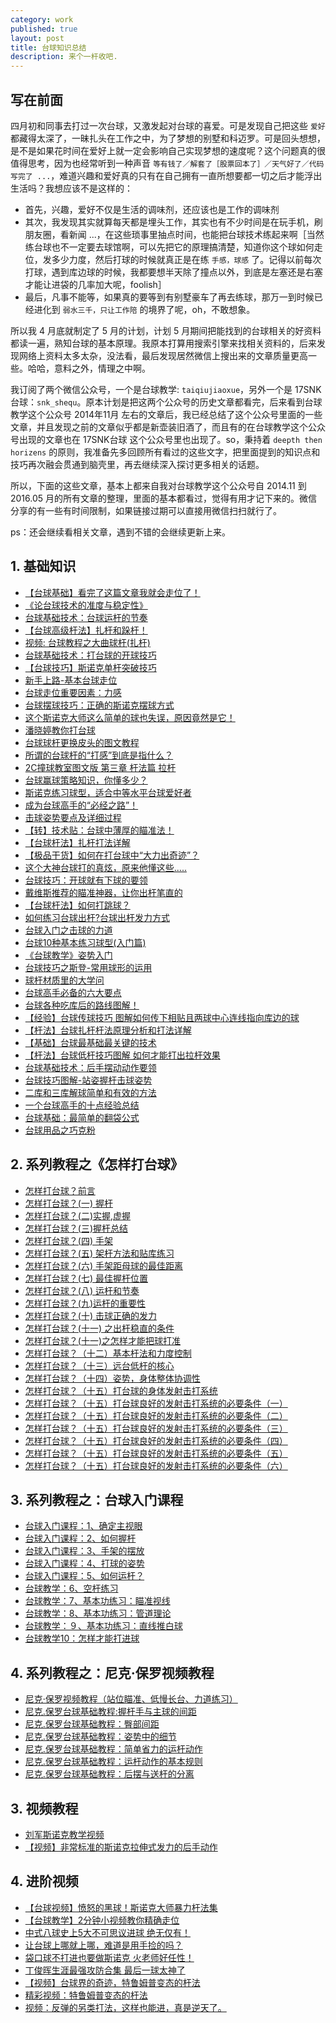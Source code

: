```yaml
---
category: work
published: true
layout: post
title: 台球知识总结
description: 来个一杆收吧.
---
```



## 写在前面

四月初和同事去打过一次台球，又激发起对台球的喜爱。可是发现自己把这些 `爱好` 都藏得太深了，一昧扎头在工作之中，为了梦想的别墅和科迈罗。可是回头想想，是不是如果花时间在爱好上就一定会影响自己实现梦想的速度呢？这个问题真的很值得思考，因为也经常听到一种声音 `等有钱了／解套了［股票回本了］／天气好了／代码写完了 ...`，难道兴趣和爱好真的只有在自己拥有一直所想要都一切之后才能浮出生活吗？我想应该不是这样的：

- 首先，兴趣，爱好不仅是生活的调味剂，还应该也是工作的调味剂
- 其次，我发现其实就算每天都是埋头工作，其实也有不少时间是在玩手机，刷朋友圈，看新闻 ...，在这些琐事里抽点时间，也能把台球技术练起来啊［当然练台球也不一定要去球馆啊，可以先把它的原理搞清楚，知道你这个球如何走位，发多少力度，然后打球的时候就真正是在练 `手感，球感` 了。记得以前每次打球，遇到库边球的时候，我都要想半天除了撞点以外，到底是左塞还是右塞才能让进袋的几率加大呢，foolish］
- 最后，凡事不能等，如果真的要等到有别墅豪车了再去练球，那万一到时候已经进化到 `弱水三千，只让工作陪` 的境界了呢，oh，不敢想象。

所以我 4 月底就制定了 5 月的计划，计划 5 月期间把能找到的台球相关的好资料都读一遍，熟知台球的基本原理。我原本打算用搜索引擎来找相关资料的，后来发现网络上资料太多太杂，没法看，最后发现居然微信上搜出来的文章质量更高一些。哈哈，意料之外，情理之中啊。

我订阅了两个微信公众号，一个是台球教学: `taiqiujiaoxue`，另外一个是 17SNK台球：`snk_shequ`。原本计划是把这两个公众号的历史文章都看完，后来看到台球教学这个公众号 2014年11月 左右的文章后，我已经总结了这个公众号里面的一些文章，并且发现之前的文章似乎都是新壶装旧酒了，而且有的在台球教学这个公众号出现的文章也在 17SNK台球 这个公众号里也出现了。so，秉持着 `deepth then horizens` 的原则，我准备先多回顾所有看过的这些文字，把里面提到的知识点和技巧再次融会贯通到脑壳里，再去继续深入探讨更多相关的话题。


所以，下面的这些文章，基本上都来自我对台球教学这个公众号自 2014.11 到 2016.05 月的所有文章的整理，里面的基本都看过，觉得有用才记下来的。微信分享的有一些有时间限制，如果链接过期可以直接用微信扫扫就行了。

ps：还会继续看相关文章，遇到不错的会继续更新上来。


## 1. 基础知识

- [【台球基础】看完了这篇文章我就会走位了！](http://mp.weixin.qq.com/s?timestamp=1461937573&src=3&ver=1&signature=jPqghKD7l2rV9T2EoRpMKk2diF7lSc3wRF7ogbSQR2g4mB8v8uH33lO*vG--qh5SE9E9G2VnO7JzsI3i9LTVDFtiJwoqYYluOGcdYrMs5-EZyvZ*a0Sm6UPVmjCTN2iNjPpc6jdCWLmBem4KbzcqO4fjuunnH49Nu9chHwrTLmE=)
- [《论台球技术的准度与稳定性》](http://mp.weixin.qq.com/s?timestamp=1461937573&src=3&ver=1&signature=jPqghKD7l2rV9T2EoRpMKk2diF7lSc3wRF7ogbSQR2g4mB8v8uH33lO*vG--qh5SE9E9G2VnO7JzsI3i9LTVDEygZ5GnsiqxmvXK0xBGshU2giYMjMgPmeUsd6zD1*ms2GTcDJ5RP87MG6HCIX19lw3P*SPvKhss4bEGGQsr7vw=)
- [台球基础技术：台球运杆的节奏](http://mp.weixin.qq.com/s?timestamp=1461937573&src=3&ver=1&signature=jPqghKD7l2rV9T2EoRpMKk2diF7lSc3wRF7ogbSQR2g4mB8v8uH33lO*vG--qh5SE9E9G2VnO7JzsI3i9LTVDCiVAtDW1nPathMrsG2kZP6RJozm8quo888*4lQ0k1itprNgGtrsE1LsahhkcfDLg8Vl2gT83GLUlaq0w-53wok=)
- [【台球高级杆法】扎杆和跺杆！](http://mp.weixin.qq.com/s?timestamp=1461937573&src=3&ver=1&signature=jPqghKD7l2rV9T2EoRpMKk2diF7lSc3wRF7ogbSQR2g4mB8v8uH33lO*vG--qh5SE9E9G2VnO7JzsI3i9LTVDCiVAtDW1nPathMrsG2kZP7GanoPqCV8E79RtZ58wSuy03AW9iCUT3vPrbhP3RAYa8Is14YtoCfBuo79r-GAH8Q=)
- [视频: 台球教程之大曲球杆(扎杆)](http://v.youku.com/v_show/id_XMzYyOTk0NDY4.html)
- [台球基础技术：打台球的开球技巧](http://mp.weixin.qq.com/s?timestamp=1461937573&src=3&ver=1&signature=jPqghKD7l2rV9T2EoRpMKk2diF7lSc3wRF7ogbSQR2g4mB8v8uH33lO*vG--qh5SE9E9G2VnO7JzsI3i9LTVDLDVY54DL6HKPsg63nZhhi4REcfUqJSedMOQUR5RasoyOM1Aa1esZcfIUBxDe1nx5MDpZvalJayTJi12qk4r6rY=)
- [【台球技巧】斯诺克单杆突破技巧](http://mp.weixin.qq.com/s?timestamp=1461979880&src=3&ver=1&signature=Dbh4DwfudF0XPKzqtMJqZC*atnMDAcYfIAdipozmfJIIYcnlMKc9Y3F2lX79XTYPmqMJFnucD2TrCHgLhFUh*INrf2-vI6ExRaeeOhfdCrpRSZI*1FXKiJxhYmQ*-PgaJ5tuyd5FgbsOApucgHMJvet*Xc7ySwqSaDIr3ersfdU=)
- [新手上路-基本台球走位](http://mp.weixin.qq.com/s?timestamp=1461981285&src=3&ver=1&signature=RWddPXG7tCVMgvaUEQMcmSr0p2kodod0W4qGtOTYqttImfSjCfWKWgM*YfnZECh*wCtoAPgL*PLXI3KmL9mh2y7fkN342HxttDHdMLgMGUsdR*URlwPI0v5SVPmOWBuBEWUlGXL58f898GWuEIfsUPGwy9FXNgxwGB2wbgtekxk=)
- [台球走位重要因素：力感](https://mp.weixin.qq.com/s?__biz=MzA5NzA4MTQzOQ==&mid=401683711&idx=4&sn=d30abddd7ca40b3597e3f446b0ee8c06&scene=1&srcid=0430Zp1efikbPTvuvyfYWSPJ&key=b28b03434249256b74659c338e0a7efc8fd1bf248989bcbbc7a4b7053f8d48b7e52fec8dc9a99111e23e4f83386baa69&ascene=0&uin=MTAzNTc2NzM4Mg%3D%3D&devicetype=iMac+MacBookAir6%2C2+OSX+OSX+10.10.5+build(14F1605)&version=11020201&pass_ticket=l%2BW7wCesV2dkJSFgsBu4uLhHtvOV5wyGUb17usdjIx5rHFuk0PPJZZncGJ68GIO1)
- [台球摆球技巧：正确的斯诺克摆球方式](https://mp.weixin.qq.com/s?__biz=MzA5NzA4MTQzOQ==&mid=401947067&idx=3&sn=f6591fb07d5b483f84112fff40a87ec0&scene=1&srcid=0430OpczDjCBEYlHf6jg97Qh&key=b28b03434249256b5181fde4ad5aafe8d6a0f188e9217f33f52f5039e7260515f131d849e820a75185746819d791d07f&ascene=0&uin=MTAzNTc2NzM4Mg%3D%3D&devicetype=iMac+MacBookAir6%2C2+OSX+OSX+10.10.5+build(14F1605)&version=11020201&pass_ticket=l%2BW7wCesV2dkJSFgsBu4uLhHtvOV5wyGUb17usdjIx5rHFuk0PPJZZncGJ68GIO1)
- [这个斯诺克大师这么简单的球也失误，原因竟然是它！](https://mp.weixin.qq.com/s?__biz=MzA5NzA4MTQzOQ==&mid=401470941&idx=4&sn=eeb19742a559b7bec10ca673f9a25b68&scene=1&srcid=0430KSsHLCzfmVBET4IcK74b&key=b28b03434249256bdb4363b8d407e2d69abc478dc1b20546934dce568d35699feb286d00a0e6b812f14310875bec2239&ascene=0&uin=MTAzNTc2NzM4Mg%3D%3D&devicetype=iMac+MacBookAir6%2C2+OSX+OSX+10.10.5+build(14F1605)&version=11020201&pass_ticket=l%2BW7wCesV2dkJSFgsBu4uLhHtvOV5wyGUb17usdjIx5rHFuk0PPJZZncGJ68GIO1)
- [潘晓婷教你打台球](https://mp.weixin.qq.com/s?__biz=MzA5NzA4MTQzOQ==&mid=401470941&idx=5&sn=d5de299eea0319943d72db37ead5f8d5&scene=1&srcid=0430mKsgrIL9JfaEV5belpmq&key=b28b03434249256b9e3cc04c3769409840f9b87e3b47bc84f5eab7f4ee74bd9625fec2b07068f5bd80ec5b0eaf641ce8&ascene=0&uin=MTAzNTc2NzM4Mg%3D%3D&devicetype=iMac+MacBookAir6%2C2+OSX+OSX+10.10.5+build(14F1605)&version=11020201&pass_ticket=l%2BW7wCesV2dkJSFgsBu4uLhHtvOV5wyGUb17usdjIx5rHFuk0PPJZZncGJ68GIO1)
- [台球球杆更换皮头的图文教程](https://mp.weixin.qq.com/s?__biz=MzA5NzA4MTQzOQ==&mid=401401668&idx=4&sn=493fdc108e5768fb20a1d0673b90333b&scene=1&srcid=0430DNlhJiSKc6sBnwgUnVcf&key=b28b03434249256bfd30c4b95ce6398407f728a6fae0c68d23735c2dd2e99eff36d9e889355e1bf356a15e6008a84ff9&ascene=0&uin=MTAzNTc2NzM4Mg%3D%3D&devicetype=iMac+MacBookAir6%2C2+OSX+OSX+10.10.5+build(14F1605)&version=11020201&pass_ticket=l%2BW7wCesV2dkJSFgsBu4uLhHtvOV5wyGUb17usdjIx5rHFuk0PPJZZncGJ68GIO1)
- [所谓的台球杆的“打感”到底是指什么？](https://mp.weixin.qq.com/s?__biz=MzA5NzA4MTQzOQ==&mid=401431415&idx=2&sn=73c935a6f7f06ebc9467b1d3893bd01e&scene=1&srcid=0430ucNtVzH5l030iJyGMNE1&key=b28b03434249256b683445553e2b6c6de4da24c51924a568e74881929116f304d81d5b3fb235f7e1e2b69df996904b74&ascene=0&uin=MTAzNTc2NzM4Mg%3D%3D&devicetype=iMac+MacBookAir6%2C2+OSX+OSX+10.10.5+build(14F1605)&version=11020201&pass_ticket=l%2BW7wCesV2dkJSFgsBu4uLhHtvOV5wyGUb17usdjIx5rHFuk0PPJZZncGJ68GIO1)
- [2C撞球教室图文版 第三章 杆法篇 拉杆](https://mp.weixin.qq.com/s?__biz=MzA5NzA4MTQzOQ==&mid=401351541&idx=3&sn=21148bae7e3276f553ec5aa23e03bfd1&scene=1&srcid=0430kmSCenN8Sv4sWNd9d32s&key=b28b03434249256bcbe3ad7186a9c662ba7b55b5a57d47f85b93293208ff660d324f2f84168f73343b83c89f1b6af250&ascene=0&uin=MTAzNTc2NzM4Mg%3D%3D&devicetype=iMac+MacBookAir6%2C2+OSX+OSX+10.10.5+build(14F1605)&version=11020201&pass_ticket=8qA63fh%2FUVupEI5btNGrCxRGS3sRpbsoRDe0EA989gz9wMDSVuTBStGTOeHm4xig)
- [台球赢球策略知识，你懂多少？](https://mp.weixin.qq.com/s?__biz=MzA5NzA4MTQzOQ==&mid=401363520&idx=2&sn=7c78951174efd84683458c3e630ebb13&scene=1&srcid=0430E7Wwr55m3EWq5ZkuutSu&key=b28b03434249256b4bd0faf5eb5e51b54763def9a1cb83f7dd1b385a2acbb42ceceb5d9e969d4a17c4ab01274713538a&ascene=0&uin=MTAzNTc2NzM4Mg%3D%3D&devicetype=iMac+MacBookAir6%2C2+OSX+OSX+10.10.5+build(14F1605)&version=11020201&pass_ticket=8qA63fh%2FUVupEI5btNGrCxRGS3sRpbsoRDe0EA989gz9wMDSVuTBStGTOeHm4xig)
- [斯诺克练习球型，适合中等水平台球爱好者](https://mp.weixin.qq.com/s?__biz=MzA5NzA4MTQzOQ==&mid=401378237&idx=3&sn=07b3b415c48ebf7b4934ce0dfefba34f&scene=1&srcid=0430oRaAGrSjbcKBuoUPaR7e&key=b28b03434249256b75fedaa663f65b24aec493cdbdee9afc06747976a5f78279ab9c52e11f003cf1569b75855c210873&ascene=0&uin=MTAzNTc2NzM4Mg%3D%3D&devicetype=iMac+MacBookAir6%2C2+OSX+OSX+10.10.5+build(14F1605)&version=11020201&pass_ticket=8qA63fh%2FUVupEI5btNGrCxRGS3sRpbsoRDe0EA989gz9wMDSVuTBStGTOeHm4xig)
- [成为台球高手的“必经之路”！](https://mp.weixin.qq.com/s?__biz=MzA5NzA4MTQzOQ==&mid=400905988&idx=4&sn=1bf4bdf973d5f344a94b583e4cec86f7&scene=1&srcid=0507LsQKiqZ66tfRWAiTipcK&key=b28b03434249256b4a9245047f6532dbf714dfc28a89e1812050a1c45a09ac6c6d52769e8cf2b1838728355e79784353&ascene=0&uin=MTAzNTc2NzM4Mg%3D%3D&devicetype=iMac+MacBookAir6%2C2+OSX+OSX+10.10.5+build(14F1713)&version=11020201&pass_ticket=udf73%2Bfz1sRwqyN45aIPnSZwWEi6CtdPyTWldqn5NJ4baCtLUbH0tKqTG87kiGZw)
- [击球姿势要点及详细过程](https://mp.weixin.qq.com/s?__biz=MzA5NzA4MTQzOQ==&mid=401017091&idx=4&sn=33f560da8e2cb0612ee0a8c36f3f8ea8&scene=1&srcid=0507ugTm83nG5oNNzB3teRv5&key=b28b03434249256baeb1086cc0c2a88056473e2f5ba2baf85dd023a1639af612b2b83c632734b27a175c9a8ca5f9d3f1&ascene=0&uin=MTAzNTc2NzM4Mg%3D%3D&devicetype=iMac+MacBookAir6%2C2+OSX+OSX+10.10.5+build(14F1713)&version=11020201&pass_ticket=udf73%2Bfz1sRwqyN45aIPnSZwWEi6CtdPyTWldqn5NJ4baCtLUbH0tKqTG87kiGZw)
- [【转】技术贴：台球中薄厚的瞄准法！](https://mp.weixin.qq.com/s?__biz=MzA5NzA4MTQzOQ==&mid=401017091&idx=3&sn=6d20672c5682f007ac39393e66ca158f&scene=1&srcid=0507AZEkyXfBGrajFxQIz6Jy&key=b28b03434249256b186fa669d8e353d24f9df36f0052b049190650d67fe38aea09ef128086b0cabb598a7a7b82de2e45&ascene=0&uin=MTAzNTc2NzM4Mg%3D%3D&devicetype=iMac+MacBookAir6%2C2+OSX+OSX+10.10.5+build(14F1713)&version=11020201&pass_ticket=udf73%2Bfz1sRwqyN45aIPnSZwWEi6CtdPyTWldqn5NJ4baCtLUbH0tKqTG87kiGZw)
- [【台球杆法】扎杆打法详解](https://mp.weixin.qq.com/s?__biz=MzA5NzA4MTQzOQ==&mid=401091125&idx=4&sn=023fd581f5e5cfa7803dba8fcd806da8&scene=1&srcid=0507HUndAv42zlZ3RzHGtNKd&key=b28b03434249256b92d339a1d9988418324021053b57ce3b5e9d6b96d7be8d0a33e2614fa95ad63186b584eedfa4c061&ascene=0&uin=MTAzNTc2NzM4Mg%3D%3D&devicetype=iMac+MacBookAir6%2C2+OSX+OSX+10.10.5+build(14F1713)&version=11020201&pass_ticket=udf73%2Bfz1sRwqyN45aIPnSZwWEi6CtdPyTWldqn5NJ4baCtLUbH0tKqTG87kiGZw)
- [【极品干货】如何在打台球中“大力出奇迹”？](https://mp.weixin.qq.com/s?__biz=MzA5NzA4MTQzOQ==&mid=401091125&idx=2&sn=6d49686f9a6673755bc7e691f652476a&scene=1&srcid=0507nQEPMk0SjVXeAy2iGTR0&key=b28b03434249256bcb36614ea670a2490166408f263399382f7a8376aab5cf8027a23893fbc7719ce994af3b9bed8d5b&ascene=0&uin=MTAzNTc2NzM4Mg%3D%3D&devicetype=iMac+MacBookAir6%2C2+OSX+OSX+10.10.5+build(14F1713)&version=11020201&pass_ticket=udf73%2Bfz1sRwqyN45aIPnSZwWEi6CtdPyTWldqn5NJ4baCtLUbH0tKqTG87kiGZw)
- [这个大神台球打的真炫，原来他懂这些.....](https://mp.weixin.qq.com/s?__biz=MzA5NzA4MTQzOQ==&mid=401183888&idx=3&sn=498793020fefa6f501e685357553527c&scene=1&srcid=05070sTHXV6ejFb4CC0E6yY0&key=b28b03434249256b49396f831e803b88963ce2fdbfde784f244d385545afb6cd6637ea23180e04a886ddda0432965c6b&ascene=0&uin=MTAzNTc2NzM4Mg%3D%3D&devicetype=iMac+MacBookAir6%2C2+OSX+OSX+10.10.5+build(14F1713)&version=11020201&pass_ticket=udf73%2Bfz1sRwqyN45aIPnSZwWEi6CtdPyTWldqn5NJ4baCtLUbH0tKqTG87kiGZw)
- [台球技巧：开球就有下球的要领](https://mp.weixin.qq.com/s?__biz=MzA5NzA4MTQzOQ==&mid=401199679&idx=3&sn=fe663289b0cefb80fee313908e2f6026&scene=1&srcid=0507hHP5PQyTcDvhIvnV9Ysr&key=b28b03434249256b77dbcb179a5cd99b97d3d84b89b21bbb29aae2b223a42a618f0efbbd105efc93c5f208890cdce7a7&ascene=0&uin=MTAzNTc2NzM4Mg%3D%3D&devicetype=iMac+MacBookAir6%2C2+OSX+OSX+10.10.5+build(14F1713)&version=11020201&pass_ticket=udf73%2Bfz1sRwqyN45aIPnSZwWEi6CtdPyTWldqn5NJ4baCtLUbH0tKqTG87kiGZw)
- [戴维斯推荐的瞄准神器，让你出杆笔直的](https://mp.weixin.qq.com/s?__biz=MzA5NzA4MTQzOQ==&mid=401214301&idx=4&sn=504dd05facd3d35988ba8a14b0b81a64&scene=1&srcid=05071ImQvEaAw4Q4LIzhUuqQ&key=b28b03434249256b978dc657f87a86b1556142e356ad7864e0b84fd9aa4bf36e4635ec125253576c180bdfed84dfe83f&ascene=0&uin=MTAzNTc2NzM4Mg%3D%3D&devicetype=iMac+MacBookAir6%2C2+OSX+OSX+10.10.5+build(14F1713)&version=11020201&pass_ticket=udf73%2Bfz1sRwqyN45aIPnSZwWEi6CtdPyTWldqn5NJ4baCtLUbH0tKqTG87kiGZw)
- [【台球杆法】如何打跳球？](https://mp.weixin.qq.com/s?__biz=MzA5NzA4MTQzOQ==&mid=401327668&idx=3&sn=3d06df3202f0f980106c8051ec50e53a&scene=1&srcid=0507GhiOA2meX9yK2k4nHjMm&key=b28b03434249256b360d101b9270554613dfd85c5de22f142672f8eeeee98e3be4197535fca36cfc7bd74a26fe7084ff&ascene=0&uin=MTAzNTc2NzM4Mg%3D%3D&devicetype=iMac+MacBookAir6%2C2+OSX+OSX+10.10.5+build(14F1713)&version=11020201&pass_ticket=udf73%2Bfz1sRwqyN45aIPnSZwWEi6CtdPyTWldqn5NJ4baCtLUbH0tKqTG87kiGZw)
- [如何练习台球出杆?台球出杆发力方式](https://mp.weixin.qq.com/s?__biz=MzA5NzA4MTQzOQ==&mid=2650050852&idx=3&sn=4ddc260abe0dabf16ca5ea8df18def50&scene=1&srcid=0507RN7C4yrOTdh3TwPpam9s&key=b28b03434249256b85e61b1a51f4290edc26763103736a6bb13e1c766824c27e30bcaf712c15940b434719cbf7dae1f9&ascene=0&uin=MTAzNTc2NzM4Mg%3D%3D&devicetype=iMac+MacBookAir6%2C2+OSX+OSX+10.10.5+build(14F1713)&version=11020201&pass_ticket=udf73%2Bfz1sRwqyN45aIPnSZwWEi6CtdPyTWldqn5NJ4baCtLUbH0tKqTG87kiGZw)
- [台球入门之击球的力道](https://mp.weixin.qq.com/s?__biz=MzA5NzA4MTQzOQ==&mid=400298720&idx=2&sn=8e2cb4a523e5589af86461e381f07a69&scene=1&srcid=0507NhDkpotg329HRaOsENaq&uin=MTAzNTc2NzM4Mg%3D%3D&key=b28b03434249256bac9aadcdba17c3fac66d21a13121ef611a194552e67104951a2c71dd194e4b3ca1254c13686e09cf&devicetype=iMac+MacBookAir6%2C2+OSX+OSX+10.10.5+build(14F1713)&version=11020201&lang=zh_CN&pass_ticket=pNEBY%2FH8wfkfxBeKILL5HvnoNXXfyDW%2B8poqEzlCRDTb6dJPlsfh6TbGPRi4bfbV)
- [台球10种基本练习球型(入门篇)](https://mp.weixin.qq.com/s?__biz=MzA5NzA4MTQzOQ==&mid=400298720&idx=1&sn=4d30d72e335f3cc8efb79a136cedeb24&scene=1&srcid=0507HHgwc5Xl1KeO9EDGQbbI&uin=MTAzNTc2NzM4Mg%3D%3D&key=b28b03434249256be2f33bf92970e8d34af4d1f25bf80387789f5e2c9f52621523d6d702c6c1bf24167690147786d3a0&devicetype=iMac+MacBookAir6%2C2+OSX+OSX+10.10.5+build(14F1713)&version=11020201&lang=zh_CN&pass_ticket=pNEBY%2FH8wfkfxBeKILL5HvnoNXXfyDW%2B8poqEzlCRDTb6dJPlsfh6TbGPRi4bfbV)
- [《台球教学》姿势入门](https://mp.weixin.qq.com/s?__biz=MzA5NzA4MTQzOQ==&mid=204698947&idx=1&sn=8037f5221038273dc2e11356c02a8a31&scene=1&srcid=0508EqkyIwgfBKhfz4nRlP7T&key=b28b03434249256b9fa0af402e8fdbd966fdfc65bc2ce9f0c4664ef87ae96d1c003328a4bb88d90320613b69f35e977b&ascene=0&uin=MTAzNTc2NzM4Mg%3D%3D&devicetype=iMac+MacBookAir6%2C2+OSX+OSX+10.10.5+build(14F1713)&version=11020201&pass_ticket=dsmDHWhR9Ayusn1usKBDaHVj0fjqDKHonrjQbh%2BbK9FozWX7TkgGQAaHCvUnQfFD)
- [台球技巧之斯登-常用球形的运用](https://mp.weixin.qq.com/s?__biz=MzA5NzA4MTQzOQ==&mid=207465087&idx=2&sn=75cd23a7814a107a239cd55b49b6510e&scene=1&srcid=0508vf2aXHzw7QnsRtssPOzs&key=b28b03434249256bfbc5392617f60ad5cbc16c00a58c7fe680fb4f155a88df56f2936a02dac0f84c8cf1e27e7992976b&ascene=0&uin=MTAzNTc2NzM4Mg%3D%3D&devicetype=iMac+MacBookAir6%2C2+OSX+OSX+10.10.5+build(14F1713)&version=11020201&pass_ticket=dsmDHWhR9Ayusn1usKBDaHVj0fjqDKHonrjQbh%2BbK9FozWX7TkgGQAaHCvUnQfFD)
- [球杆材质里的大学问](https://mp.weixin.qq.com/s?__biz=MzA5NzA4MTQzOQ==&mid=208811734&idx=2&sn=43b0ff11ebb3e6bdb3a63ce836245649&scene=1&srcid=0508BYKOBNGjG7LE9zKF8tkJ&key=b28b03434249256bde1d72364e59cccf03dee5a25bdfef90278dcbb21c85aaa3c431ebc815f4d462ccb902c790baf861&ascene=0&uin=MTAzNTc2NzM4Mg%3D%3D&devicetype=iMac+MacBookAir6%2C2+OSX+OSX+10.10.5+build(14F1713)&version=11020201&pass_ticket=dsmDHWhR9Ayusn1usKBDaHVj0fjqDKHonrjQbh%2BbK9FozWX7TkgGQAaHCvUnQfFD)
- [台球高手必备的六大要点](https://mp.weixin.qq.com/s?__biz=MzA5NzA4MTQzOQ==&mid=209329232&idx=2&sn=eb74a115c6e1d8be728919592e562bf0&scene=1&srcid=0508zzpFVHiiJHgWdLntrkqf&key=b28b03434249256beaa1aa87f136c18d21765242d5936016b8099e6a677490fad927e8a67f11c7ab42404182bf74d096&ascene=0&uin=MTAzNTc2NzM4Mg%3D%3D&devicetype=iMac+MacBookAir6%2C2+OSX+OSX+10.10.5+build(14F1713)&version=11020201&pass_ticket=dsmDHWhR9Ayusn1usKBDaHVj0fjqDKHonrjQbh%2BbK9FozWX7TkgGQAaHCvUnQfFD)
- [台球各种吃库后的路线图解！](https://mp.weixin.qq.com/s?__biz=MzA5NzA4MTQzOQ==&mid=209446154&idx=1&sn=1301805915c8069102b9e126cb9f0b45&scene=1&srcid=0508cm6yyBiwkZzJd1jnh9GB&key=b28b03434249256b3d700508ce811e6b43fd8dbd9dabdc0fd89177e9b2ba0371cc799617e54e8c5cce9f4a4e75ee07f7&ascene=0&uin=MTAzNTc2NzM4Mg%3D%3D&devicetype=iMac+MacBookAir6%2C2+OSX+OSX+10.10.5+build(14F1713)&version=11020201&pass_ticket=dsmDHWhR9Ayusn1usKBDaHVj0fjqDKHonrjQbh%2BbK9FozWX7TkgGQAaHCvUnQfFD)
- [【经验】台球传球技巧 图解如何传下相贴且两球中心连线指向库边的球](https://mp.weixin.qq.com/s?__biz=MzA5NzA4MTQzOQ==&mid=201207090&idx=3&sn=718c2a5c8f54a491d3d56754164dc724&scene=1&srcid=0513i1TkBePMKWEzhambdUTU&key=8d8120cb97983fade2f5b43ce672050556a584b04164564dc9aafa1c0ed70971877b28d42f66f850ff78e2c29996ca27&ascene=0&uin=MTAzNTc2NzM4Mg%3D%3D&devicetype=iMac+MacBookAir6%2C2+OSX+OSX+10.10.5+build(14F1713)&version=11020201&pass_ticket=CSAsHNzivWgVTZBKGOYlRae9cr0HEYP6s8AVn13yrEYAGDoNhBI7SNSv3teBBk4L)
- [【杆法】台球扎杆杆法原理分析和打法详解](https://mp.weixin.qq.com/s?__biz=MzA5NzA4MTQzOQ==&mid=201236557&idx=4&sn=0189ea4aff80eeaba0d5532df8ed783d&scene=1&srcid=0513reQuSc02fn9UuniZODwG&key=8d8120cb97983fad0c002c7b499f1a0c99be9fcc3a5f8a58a97fa98376ad9e5918287c3278d1c4ef219d27c310b9b70f&ascene=0&uin=MTAzNTc2NzM4Mg%3D%3D&devicetype=iMac+MacBookAir6%2C2+OSX+OSX+10.10.5+build(14F1713)&version=11020201&pass_ticket=CSAsHNzivWgVTZBKGOYlRae9cr0HEYP6s8AVn13yrEYAGDoNhBI7SNSv3teBBk4L)
- [【基础】台球最基础最关键的技术](https://mp.weixin.qq.com/s?__biz=MzA5NzA4MTQzOQ==&mid=201474367&idx=6&sn=f4279f8e9ce2d1a6e7a70d6e57d8d4b3&scene=1&srcid=0513f8tnZKi4eFwF4MOYTthH&key=8d8120cb97983fad75f9fde6784895004199dd883234276fe8074044c0670450cd0dae3a82b844a72b939aa9cd94fa96&ascene=0&uin=MTAzNTc2NzM4Mg%3D%3D&devicetype=iMac+MacBookAir6%2C2+OSX+OSX+10.10.5+build(14F1713)&version=11020201&pass_ticket=CSAsHNzivWgVTZBKGOYlRae9cr0HEYP6s8AVn13yrEYAGDoNhBI7SNSv3teBBk4L)
- [【杆法】台球低杆技巧图解 如何才能打出拉杆效果](https://mp.weixin.qq.com/s?__biz=MzA5NzA4MTQzOQ==&mid=201693179&idx=3&sn=904344323bd02c241ffdfc7b07faaa73&scene=1&srcid=0513VPctvkusCzt69jeyg4MC&key=8d8120cb97983fad7dfa02c197247d4a93d647a06abc9005274b0b368be6b293416b410c47ed547900bcf935d7d39c78&ascene=0&uin=MTAzNTc2NzM4Mg%3D%3D&devicetype=iMac+MacBookAir6%2C2+OSX+OSX+10.10.5+build(14F1713)&version=11020201&pass_ticket=CSAsHNzivWgVTZBKGOYlRae9cr0HEYP6s8AVn13yrEYAGDoNhBI7SNSv3teBBk4L)
- [台球基础技术：后手摆动动作要领](https://mp.weixin.qq.com/s?__biz=MzA5NzA4MTQzOQ==&mid=202200556&idx=2&sn=57859f1a6f333efc44af35b7522a20fc&scene=1&srcid=05137D43Ue38pT3vr3TKCh5H&key=8d8120cb97983fad7eb0398f81cc4469c4cce598c4aff8b004c702e7e03b8242fedadc429f35a373b96a7c9b7fddb825&ascene=0&uin=MTAzNTc2NzM4Mg%3D%3D&devicetype=iMac+MacBookAir6%2C2+OSX+OSX+10.10.5+build(14F1713)&version=11020201&pass_ticket=CSAsHNzivWgVTZBKGOYlRae9cr0HEYP6s8AVn13yrEYAGDoNhBI7SNSv3teBBk4L)
- [台球技巧图解-站姿握杆击球姿势](https://mp.weixin.qq.com/s?__biz=MzA5NzA4MTQzOQ==&mid=203135980&idx=1&sn=6a412e3cd33a8ef5308f6bd8b2a586e1&scene=1&srcid=0513Zbws8ctVoGeXt3j5kdom&key=8d8120cb97983fad9256244a20caf583dfb6ec431a43ca7efa2f1e29baffe401e0f4a30cd8aaab3e269f156abd591efc&ascene=0&uin=MTAzNTc2NzM4Mg%3D%3D&devicetype=iMac+MacBookAir6%2C2+OSX+OSX+10.10.5+build(14F1713)&version=11020201&pass_ticket=CSAsHNzivWgVTZBKGOYlRae9cr0HEYP6s8AVn13yrEYAGDoNhBI7SNSv3teBBk4L)
- [二库和三库解球简单和有效的方法](https://mp.weixin.qq.com/s?__biz=MzA5NzA4MTQzOQ==&mid=202277594&idx=5&sn=a2c697d9cc8750c3001e86bd5f8ffc7c&scene=1&srcid=0513tJxPEye6kdNpIuFZM766&key=8d8120cb97983fad396c026fa8278ce27f992ae4a79d8f2d3ac90fe495b66ca8eb8e8d47b2a420ed266787efe0c5e81b&ascene=0&uin=MTAzNTc2NzM4Mg%3D%3D&devicetype=iMac+MacBookAir6%2C2+OSX+OSX+10.10.5+build(14F1713)&version=11020201&pass_ticket=CSAsHNzivWgVTZBKGOYlRae9cr0HEYP6s8AVn13yrEYAGDoNhBI7SNSv3teBBk4L)
- [一个台球高手的十点经验总结](https://mp.weixin.qq.com/s?__biz=MzA5NzA4MTQzOQ==&mid=203183522&idx=3&sn=f2265df5e496c1246ed920d664f1b7fd&scene=1&srcid=0513OAbjkNG7hFGd1TQuVC7b&key=8d8120cb97983fad3872b4e9aa747a77e01784273534abeb1170d2080b981381dc8e46b1556618b03c894a871e1ad975&ascene=0&uin=MTAzNTc2NzM4Mg%3D%3D&devicetype=iMac+MacBookAir6%2C2+OSX+OSX+10.10.5+build(14F1713)&version=11020201&pass_ticket=CSAsHNzivWgVTZBKGOYlRae9cr0HEYP6s8AVn13yrEYAGDoNhBI7SNSv3teBBk4L)
- [台球基础：最简单的翻袋公式](https://mp.weixin.qq.com/s?__biz=MzA5NzA4MTQzOQ==&mid=203238443&idx=2&sn=533bd0588baee5a43dd76b5c805e738b&scene=1&srcid=05132uF3mPby28DpqtRaBVIJ&key=8d8120cb97983fad1f97f8c3cf4166549d118ebd1aa27bed7b8139c76bb2651f7818022a364c0606cb180966389e4fcd&ascene=0&uin=MTAzNTc2NzM4Mg%3D%3D&devicetype=iMac+MacBookAir6%2C2+OSX+OSX+10.10.5+build(14F1713)&version=11020201&pass_ticket=CSAsHNzivWgVTZBKGOYlRae9cr0HEYP6s8AVn13yrEYAGDoNhBI7SNSv3teBBk4L)
- [台球用品之巧克粉](https://mp.weixin.qq.com/s?__biz=MzA5NzA4MTQzOQ==&mid=203263865&idx=2&sn=645ba7b6bb8a8e9711fddb113bf6c42b&scene=1&srcid=0513wkmeu8WrppLO1rVhkThk&key=8d8120cb97983fadd03c4f384d3259d2992c0515f5a967c8751e3615c662ee343a446f7a853d98c185e5b9bdd2fa4151&ascene=0&uin=MTAzNTc2NzM4Mg%3D%3D&devicetype=iMac+MacBookAir6%2C2+OSX+OSX+10.10.5+build(14F1713)&version=11020201&pass_ticket=CSAsHNzivWgVTZBKGOYlRae9cr0HEYP6s8AVn13yrEYAGDoNhBI7SNSv3teBBk4L)




## 2. 系列教程之《怎样打台球》

- [怎样打台球？前言](https://mp.weixin.qq.com/s?__biz=MzA5NzA4MTQzOQ==&mid=400324192&idx=2&sn=b00227cfb8ab0d3de4919e24316ca676&scene=1&srcid=0507HzXcH8dL6PtlUfM4M4m1&uin=MTAzNTc2NzM4Mg%3D%3D&key=b28b03434249256b781661121d2a76791cc2155d18806eef59995dd2da73a48dbb6838713ca1b000d9c91e0b24ab2c6b&devicetype=iMac+MacBookAir6%2C2+OSX+OSX+10.10.5+build(14F1713)&version=11020201&lang=zh_CN&pass_ticket=pNEBY%2FH8wfkfxBeKILL5HvnoNXXfyDW%2B8poqEzlCRDTb6dJPlsfh6TbGPRi4bfbV)
- [怎样打台球？(一) 握杆](https://mp.weixin.qq.com/s?__biz=MzA5NzA4MTQzOQ==&mid=400324192&idx=3&sn=cf7dcd06864cfa9c715171000811b4f8&scene=1&srcid=0507aSsFg4wSQOermA6LlfsG&uin=MTAzNTc2NzM4Mg%3D%3D&key=b28b03434249256b7b5c2f5b27bbb803dd7f3138fa9b1800ef06bc15a3637879b2a94b88d083a70efe3ede5555827c01&devicetype=iMac+MacBookAir6%2C2+OSX+OSX+10.10.5+build(14F1713)&version=11020201&lang=zh_CN&pass_ticket=pNEBY%2FH8wfkfxBeKILL5HvnoNXXfyDW%2B8poqEzlCRDTb6dJPlsfh6TbGPRi4bfbV)
- [怎样打台球？(二)实握,虚握](https://mp.weixin.qq.com/s?__biz=MzA5NzA4MTQzOQ==&mid=400351182&idx=2&sn=a5516f7e6da148985a39519fd5cf8e93&scene=1&srcid=0507LZokD55sSTQHzmtALhvs&key=b28b03434249256bfe55e8621e6f76677efc08b24f1994fa2173fb857d60fbe00ffbdf8c6d3bb5591e1275f507426b05&ascene=0&uin=MTAzNTc2NzM4Mg%3D%3D&devicetype=iMac+MacBookAir6%2C2+OSX+OSX+10.10.5+build(14F1713)&version=11020201&pass_ticket=pNEBY%2FH8wfkfxBeKILL5HvnoNXXfyDW%2B8poqEzlCRDTb6dJPlsfh6TbGPRi4bfbV)
- [怎样打台球？(三)握杆总结](https://mp.weixin.qq.com/s?__biz=MzA5NzA4MTQzOQ==&mid=400419468&idx=2&sn=a822d327cfeebd793b5817e81b254ad2&scene=1&srcid=0507Q98fO9zsWENLSckC5S5J&key=b28b03434249256bd74f45439d74fbeaa2e06a112c1801897bc9f5fc01b0ed92c17ec9d78ff9a4f14784adcad2d4a510&ascene=0&uin=MTAzNTc2NzM4Mg%3D%3D&devicetype=iMac+MacBookAir6%2C2+OSX+OSX+10.10.5+build(14F1713)&version=11020201&pass_ticket=pNEBY%2FH8wfkfxBeKILL5HvnoNXXfyDW%2B8poqEzlCRDTb6dJPlsfh6TbGPRi4bfbV)
- [怎样打台球？(四) 手架](https://mp.weixin.qq.com/s?__biz=MzA5NzA4MTQzOQ==&mid=400462858&idx=2&sn=0a5966e4ea3a79dee3d5fe1897dfc4f1&scene=1&srcid=0507Y16HyvHiHXeStfJCFSsM&key=b28b03434249256b6513d32229b9c97b250d316dd3b1f62316883b50ae5fe5007a50c7743723ac695306460c0bdbb3b1&ascene=0&uin=MTAzNTc2NzM4Mg%3D%3D&devicetype=iMac+MacBookAir6%2C2+OSX+OSX+10.10.5+build(14F1713)&version=11020201&pass_ticket=pNEBY%2FH8wfkfxBeKILL5HvnoNXXfyDW%2B8poqEzlCRDTb6dJPlsfh6TbGPRi4bfbV)
- [怎样打台球？(五) 架杆方法和贴库练习](https://mp.weixin.qq.com/s?__biz=MzA5NzA4MTQzOQ==&mid=400554500&idx=2&sn=8f2472446681f299bf5939e2c100e600&scene=1&srcid=0507kLmJAKXHacQAxO8siENy&key=b28b03434249256b2bcd2743a67a3bc99ab0d5ae1e460020156ca64ecd7c573a5aeadb3db7d189008d38d19cc55755da&ascene=0&uin=MTAzNTc2NzM4Mg%3D%3D&devicetype=iMac+MacBookAir6%2C2+OSX+OSX+10.10.5+build(14F1713)&version=11020201&pass_ticket=pNEBY%2FH8wfkfxBeKILL5HvnoNXXfyDW%2B8poqEzlCRDTb6dJPlsfh6TbGPRi4bfbV)
- [怎样打台球？(六) 手架距母球的最佳距离](https://mp.weixin.qq.com/s?__biz=MzA5NzA4MTQzOQ==&mid=400824026&idx=3&sn=5bce601057b58629e0d8ed16e056ded5&scene=1&srcid=0507xM4LvnKBnQNeFHiAOvjg&key=b28b03434249256b6ea2202f0fb55aae64103c58cbe78e233beab797a2d67405c07124c6db2a616de44c58e2b9a7a622&ascene=0&uin=MTAzNTc2NzM4Mg%3D%3D&devicetype=iMac+MacBookAir6%2C2+OSX+OSX+10.10.5+build(14F1713)&version=11020201&pass_ticket=udf73%2Bfz1sRwqyN45aIPnSZwWEi6CtdPyTWldqn5NJ4baCtLUbH0tKqTG87kiGZw)
- [怎样打台球？(七) 最佳握杆位置](https://mp.weixin.qq.com/s?__biz=MzA5NzA4MTQzOQ==&mid=400888325&idx=3&sn=9ebc0e89571672462379e242d690a1a4&scene=1&srcid=0507qi8eIwI2HiLr8KU8jkiC&key=b28b03434249256b6ebcafc6c36acc2e0fc758b3514714155808452d17cf14f1dfeddc293c28e992f7cd3fad99d7ca84&ascene=0&uin=MTAzNTc2NzM4Mg%3D%3D&devicetype=iMac+MacBookAir6%2C2+OSX+OSX+10.10.5+build(14F1713)&version=11020201&pass_ticket=udf73%2Bfz1sRwqyN45aIPnSZwWEi6CtdPyTWldqn5NJ4baCtLUbH0tKqTG87kiGZw)
- [怎样打台球？(八) 运杆和节奏](https://mp.weixin.qq.com/s?__biz=MzA5NzA4MTQzOQ==&mid=400905988&idx=3&sn=0f2a6dfe93bc7cc1ca9e2fac4be272f9&scene=1&srcid=0507uv8aQHemyNWejflbRPhV&key=b28b03434249256b53c1f0cf287b0275390f9c7aa9632aeec6cd89c0d464f7acf9f5410d267a0767bd21c7656483bdd7&ascene=0&uin=MTAzNTc2NzM4Mg%3D%3D&devicetype=iMac+MacBookAir6%2C2+OSX+OSX+10.10.5+build(14F1713)&version=11020201&pass_ticket=pNEBY%2FH8wfkfxBeKILL5HvnoNXXfyDW%2B8poqEzlCRDTb6dJPlsfh6TbGPRi4bfbV)
- [怎样打台球？(九)运杆的重要性](https://mp.weixin.qq.com/s?__biz=MzA5NzA4MTQzOQ==&mid=401017091&idx=2&sn=cb55f02af74dfcf45890b96ac155da57&scene=1&srcid=0507TNTESlM13YyC3DUIRrtC&key=b28b03434249256b80643b3617cc035a8377d42cfb649742c059e1506f689b6d1352a69f326c2ab9bba5ddac74b4e5a1&ascene=0&uin=MTAzNTc2NzM4Mg%3D%3D&devicetype=iMac+MacBookAir6%2C2+OSX+OSX+10.10.5+build(14F1713)&version=11020201&pass_ticket=udf73%2Bfz1sRwqyN45aIPnSZwWEi6CtdPyTWldqn5NJ4baCtLUbH0tKqTG87kiGZw)
- [怎样打台球？(十) 击球正确的发力](https://mp.weixin.qq.com/s?__biz=MzA5NzA4MTQzOQ==&mid=401091125&idx=3&sn=668c1303cb047047396f2f64b6cf56bd&scene=1&srcid=0507pzwErcysRJ9oaGk08zDq&key=b28b03434249256b4b17e9ce11f6f02abc0da7a6c94fd68a56a48b7fa534a4f40716ad78369e5ad580e41081d68eea76&ascene=0&uin=MTAzNTc2NzM4Mg%3D%3D&devicetype=iMac+MacBookAir6%2C2+OSX+OSX+10.10.5+build(14F1713)&version=11020201&pass_ticket=udf73%2Bfz1sRwqyN45aIPnSZwWEi6CtdPyTWldqn5NJ4baCtLUbH0tKqTG87kiGZw)
- [怎样打台球？(十一) 之出杆稳直的条件](https://mp.weixin.qq.com/s?__biz=MzA5NzA4MTQzOQ==&mid=401183888&idx=2&sn=3d4c2f5ff13d79f46ec3cc11ed69b988&scene=1&srcid=0507cSOr3mLhGj9DkDz6zed6&key=b28b03434249256bb1daae51b1e3580b00216ea82d17808be63c86c2fc4ff992b6a82c3f37723a6cc9f9b7e42ef6eafa&ascene=0&uin=MTAzNTc2NzM4Mg%3D%3D&devicetype=iMac+MacBookAir6%2C2+OSX+OSX+10.10.5+build(14F1713)&version=11020201&pass_ticket=udf73%2Bfz1sRwqyN45aIPnSZwWEi6CtdPyTWldqn5NJ4baCtLUbH0tKqTG87kiGZw)
- [怎样打台球？(十一)之怎样才能把球打准](https://mp.weixin.qq.com/s?__biz=MzA5NzA4MTQzOQ==&mid=401199679&idx=2&sn=ffa35fc95f2ad7d3d150fc747bc0974c&scene=1&srcid=0507Y4fpMP6mtR03XuMuchPv&key=b28b03434249256b8a650b53f94f1112ba070d065a67582f61f8d0676c52c9d5edba1b6156313eebc4ee1b0ac11c7f96&ascene=0&uin=MTAzNTc2NzM4Mg%3D%3D&devicetype=iMac+MacBookAir6%2C2+OSX+OSX+10.10.5+build(14F1713)&version=11020201&pass_ticket=udf73%2Bfz1sRwqyN45aIPnSZwWEi6CtdPyTWldqn5NJ4baCtLUbH0tKqTG87kiGZw)
- [怎样打台球？（十二）基本杆法和力度控制](https://mp.weixin.qq.com/s?__biz=MzA5NzA4MTQzOQ==&mid=401214301&idx=3&sn=ee010ed24e4ae2490047074741f7b2e5&scene=1&srcid=0507OKPoNZpoNpC178tTehlf&key=b28b03434249256b9dc1ed9723427a9cd5c0b80eb9eb7c3b2b24304ee4c2db90320d71e2b996a7247734539e2ca36fdc&ascene=0&uin=MTAzNTc2NzM4Mg%3D%3D&devicetype=iMac+MacBookAir6%2C2+OSX+OSX+10.10.5+build(14F1713)&version=11020201&pass_ticket=udf73%2Bfz1sRwqyN45aIPnSZwWEi6CtdPyTWldqn5NJ4baCtLUbH0tKqTG87kiGZw)
- [怎样打台球？（十三）远台低杆的核心](https://mp.weixin.qq.com/s?__biz=MzA5NzA4MTQzOQ==&mid=401224433&idx=3&sn=ac3c2af86d99a83663b717f054f5bfa2&scene=1&srcid=050745KmTkAPN49XL10A7bnu&key=b28b03434249256b9a8a005063f4a48721f935417bb7a47afd5d9c8e8dfa572b99ebe4d5295d5ea0dbd7648dc631a440&ascene=0&uin=MTAzNTc2NzM4Mg%3D%3D&devicetype=iMac+MacBookAir6%2C2+OSX+OSX+10.10.5+build(14F1713)&version=11020201&pass_ticket=udf73%2Bfz1sRwqyN45aIPnSZwWEi6CtdPyTWldqn5NJ4baCtLUbH0tKqTG87kiGZw)
- [怎样打台球？（十四）姿势，身体整体协调性](https://mp.weixin.qq.com/s?__biz=MzA5NzA4MTQzOQ==&mid=401264077&idx=2&sn=0c3f8042e2968cafcddeb3e447646a31&scene=1&srcid=0507WejKgw6xQ3sbud7pp3oH&key=b28b03434249256b3c15c67c72ac02650fb0ad054d07652eb1d44e126bd10acb1328cd668fe69ca7efc5c2c635f5476a&ascene=0&uin=MTAzNTc2NzM4Mg%3D%3D&devicetype=iMac+MacBookAir6%2C2+OSX+OSX+10.10.5+build(14F1713)&version=11020201&pass_ticket=udf73%2Bfz1sRwqyN45aIPnSZwWEi6CtdPyTWldqn5NJ4baCtLUbH0tKqTG87kiGZw)
- [怎样打台球？（十五）打台球的身体发射击打系统](https://mp.weixin.qq.com/s?__biz=MzA5NzA4MTQzOQ==&mid=401298582&idx=2&sn=cb99af23f468d52e1bcb5125ec60515a&scene=1&srcid=0507mwwAPP23woXlpLDj0zm5&key=b28b03434249256b6b7ae64794f063649e26f08b0eb60c5838ebd53521c9572cd1022836f6e30a7a46c9dafff3113363&ascene=0&uin=MTAzNTc2NzM4Mg%3D%3D&devicetype=iMac+MacBookAir6%2C2+OSX+OSX+10.10.5+build(14F1713)&version=11020201&pass_ticket=udf73%2Bfz1sRwqyN45aIPnSZwWEi6CtdPyTWldqn5NJ4baCtLUbH0tKqTG87kiGZw)
- [怎样打台球？（十五）打台球良好的发射击打系统的必要条件（一）](https://mp.weixin.qq.com/s?__biz=MzA5NzA4MTQzOQ==&mid=401312460&idx=3&sn=0e4315f72812ee5d99a1518ac237e663&scene=1&srcid=0507qqWPMoDs5B3O6cC5dzlJ&key=b28b03434249256b1a5c01bc41712b4da79de99a803f69332f937c6a71a0f765b859b2fab7ab863d8b6fc7b4bcb16998&ascene=0&uin=MTAzNTc2NzM4Mg%3D%3D&devicetype=iMac+MacBookAir6%2C2+OSX+OSX+10.10.5+build(14F1713)&version=11020201&pass_ticket=udf73%2Bfz1sRwqyN45aIPnSZwWEi6CtdPyTWldqn5NJ4baCtLUbH0tKqTG87kiGZw)
- [怎样打台球？（十五）打台球良好的发射击打系统的必要条件（二）](https://mp.weixin.qq.com/s?__biz=MzA5NzA4MTQzOQ==&mid=401336880&idx=3&sn=59ea0b31fc0cc3afe4dbf7d7f8c0a844&scene=1&srcid=0507MBABKDDKDSX4mx2PFbw7&key=b28b03434249256b5079ec97ae4584798de3d71c64161d0125bcf807c8aeeb46c914783d66b7263433cfca9fe5f5395c&ascene=0&uin=MTAzNTc2NzM4Mg%3D%3D&devicetype=iMac+MacBookAir6%2C2+OSX+OSX+10.10.5+build(14F1713)&version=11020201&pass_ticket=udf73%2Bfz1sRwqyN45aIPnSZwWEi6CtdPyTWldqn5NJ4baCtLUbH0tKqTG87kiGZw)
- [怎样打台球？（十五）打台球良好的发射击打系统的必要条件（三）](https://mp.weixin.qq.com/s?__biz=MzA5NzA4MTQzOQ==&mid=401351541&idx=4&sn=771cc1762af5bf70a3b64f82ffc90163&scene=1&srcid=043065uTUarQsoyP2Vc01kxi&key=b28b03434249256b4aa9a54263392adc5b96e80189a00fb2b3e1612d048d80589ec17d934a407e6e0b5c5831dc59f027&ascene=0&uin=MTAzNTc2NzM4Mg%3D%3D&devicetype=iMac+MacBookAir6%2C2+OSX+OSX+10.10.5+build(14F1605)&version=11020201&pass_ticket=8qA63fh%2FUVupEI5btNGrCxRGS3sRpbsoRDe0EA989gz9wMDSVuTBStGTOeHm4xig)
- [怎样打台球？（十五）打台球良好的发射击打系统的必要条件（四）](https://mp.weixin.qq.com/s?__biz=MzA5NzA4MTQzOQ==&mid=401363520&idx=3&sn=3a5e737c14c2d7a5f1939c23de6e2429&scene=1&srcid=0430rTuUDHEf7nPxMnrCrOCp&key=b28b03434249256b56de91d3c8555606935de95bc1e7952b07c988b3c39e4a5ce38efe2bb6ff101038a498a65e87cd2e&ascene=0&uin=MTAzNTc2NzM4Mg%3D%3D&devicetype=iMac+MacBookAir6%2C2+OSX+OSX+10.10.5+build(14F1605)&version=11020201&pass_ticket=8qA63fh%2FUVupEI5btNGrCxRGS3sRpbsoRDe0EA989gz9wMDSVuTBStGTOeHm4xig)
- [怎样打台球？（十五）打台球良好的发射击打系统的必要条件（五）](https://mp.weixin.qq.com/s?__biz=MzA5NzA4MTQzOQ==&mid=401378237&idx=2&sn=0ce82126c1775e711fd5bf38b24b0ae9&scene=1&srcid=0430HBuM0VJcBWLD9U6jkEUH&key=b28b03434249256ba6016cae1e1bc7a69a1c9dc78e0ced8ea30fe846865491662e1ae508296ea6fbe883a4881d7af74a&ascene=0&uin=MTAzNTc2NzM4Mg%3D%3D&devicetype=iMac+MacBookAir6%2C2+OSX+OSX+10.10.5+build(14F1605)&version=11020201&pass_ticket=8qA63fh%2FUVupEI5btNGrCxRGS3sRpbsoRDe0EA989gz9wMDSVuTBStGTOeHm4xig)
- [怎样打台球？（十五）打台球良好的发射击打系统的必要条件（六）](https://mp.weixin.qq.com/s?__biz=MzA5NzA4MTQzOQ==&mid=401401668&idx=2&sn=685a2e164fcbac6b0f47d59c964b077d&scene=1&srcid=0430ueyIzGO6tf3RUb5nJnw6&key=b28b03434249256b3f01d2ea1da4d906100dd08b5add82e9fbb8ad3cd5b51c90e2f25907429bf8dcbbeef02e6a14c4bc&ascene=0&uin=MTAzNTc2NzM4Mg%3D%3D&devicetype=iMac+MacBookAir6%2C2+OSX+OSX+10.10.5+build(14F1605)&version=11020201&pass_ticket=l%2BW7wCesV2dkJSFgsBu4uLhHtvOV5wyGUb17usdjIx5rHFuk0PPJZZncGJ68GIO1)


## 3. 系列教程之：台球入门课程

- [台球入门课程：1、确定主视眼](https://mp.weixin.qq.com/s?__biz=MzA5NzA4MTQzOQ==&mid=204698947&idx=2&sn=7991a51d7f23dd91792b4e236a3e19e2&scene=1&srcid=0508iDuVVa01bS74gmWCOJDJ&key=b28b03434249256bb35832857e7d1d22f31d13c5d27800f104b9649e9339c8473a1337857443e775540a411a69c6e1f6&ascene=0&uin=MTAzNTc2NzM4Mg%3D%3D&devicetype=iMac+MacBookAir6%2C2+OSX+OSX+10.10.5+build(14F1713)&version=11020201&pass_ticket=dsmDHWhR9Ayusn1usKBDaHVj0fjqDKHonrjQbh%2BbK9FozWX7TkgGQAaHCvUnQfFD)
- [台球入门课程：2、如何握杆](https://mp.weixin.qq.com/s?__biz=MzA5NzA4MTQzOQ==&mid=204698947&idx=3&sn=b59d9888d293d7e88016ba7f039ddeba&scene=1&srcid=0508N07CLak17yJ0Z2T83xqB&key=b28b03434249256baad0b8595c8b02eaf98bc8b29464cb57c350cffb51102fd0075c4fa7cfd91038db18580d63c68dd2&ascene=0&uin=MTAzNTc2NzM4Mg%3D%3D&devicetype=iMac+MacBookAir6%2C2+OSX+OSX+10.10.5+build(14F1713)&version=11020201&pass_ticket=dsmDHWhR9Ayusn1usKBDaHVj0fjqDKHonrjQbh%2BbK9FozWX7TkgGQAaHCvUnQfFD)
- [台球入门课程：3、手架的摆放](https://mp.weixin.qq.com/s?__biz=MzA5NzA4MTQzOQ==&mid=204698947&idx=4&sn=d0b57ea811c14b0ee02053914e5c5819&scene=1&srcid=0508lueh2RrMi9Stc6TB0lmI&key=b28b03434249256bfcfb4194dcdd415b1ca9c5a3326548cf18b5373b79555bc048ade669a7cbb53c88a6dba073572339&ascene=0&uin=MTAzNTc2NzM4Mg%3D%3D&devicetype=iMac+MacBookAir6%2C2+OSX+OSX+10.10.5+build(14F1713)&version=11020201&pass_ticket=dsmDHWhR9Ayusn1usKBDaHVj0fjqDKHonrjQbh%2BbK9FozWX7TkgGQAaHCvUnQfFD)
- [台球入门课程：4、打球的姿势](https://mp.weixin.qq.com/s?__biz=MzA5NzA4MTQzOQ==&mid=204698947&idx=5&sn=482b71b03a701ec6771ba52360777ebb&scene=1&srcid=0508VQQynHf8mz29ZhpWVZEZ&key=b28b03434249256bea771a958e34472733928388a2493f2baf5b6a944ef312cdeceff2b4ea74d73bad0bf7a979b42bb9&ascene=0&uin=MTAzNTc2NzM4Mg%3D%3D&devicetype=iMac+MacBookAir6%2C2+OSX+OSX+10.10.5+build(14F1713)&version=11020201&pass_ticket=dsmDHWhR9Ayusn1usKBDaHVj0fjqDKHonrjQbh%2BbK9FozWX7TkgGQAaHCvUnQfFD)
- [台球入门课程：5、如何运杆？](https://mp.weixin.qq.com/s?__biz=MzA5NzA4MTQzOQ==&mid=204698947&idx=6&sn=4b294447886f922cd5c4a04cadf986a9&scene=1&srcid=0508ZsHtEqhss9K4hO1FIWSr&key=b28b03434249256bc2edc36fe987b3ea275ac54dfe179f000010dd0f690f7825b0a56c1e6d23458609f65e78390bd93f&ascene=0&uin=MTAzNTc2NzM4Mg%3D%3D&devicetype=iMac+MacBookAir6%2C2+OSX+OSX+10.10.5+build(14F1713)&version=11020201&pass_ticket=dsmDHWhR9Ayusn1usKBDaHVj0fjqDKHonrjQbh%2BbK9FozWX7TkgGQAaHCvUnQfFD)
- [台球教学：6、空杆练习](https://mp.weixin.qq.com/s?__biz=MzA5NzA4MTQzOQ==&mid=204849257&idx=1&sn=d4f014db9766b08aa1bde986b666881f&scene=1&srcid=0508PfACmwmwnjHeULuTL1ne&key=b28b03434249256b2aa091e71de51d48c43dcc21cbf3884cc43aab83f5d32c23056f6d936ced0bcc692538b9ef3e8c82&ascene=0&uin=MTAzNTc2NzM4Mg%3D%3D&devicetype=iMac+MacBookAir6%2C2+OSX+OSX+10.10.5+build(14F1713)&version=11020201&pass_ticket=dsmDHWhR9Ayusn1usKBDaHVj0fjqDKHonrjQbh%2BbK9FozWX7TkgGQAaHCvUnQfFD)
- [台球教学：7、基本功练习：瞄准视线](https://mp.weixin.qq.com/s?__biz=MzA5NzA4MTQzOQ==&mid=206560680&idx=2&sn=64a17992703a21fcbdecfdedff3c3217&scene=1&srcid=0508xpXThejtBQU7liIm4Dyt&key=b28b03434249256bd3f0ead9f781ca0403ab48429a13e1f8f6a5c243fb458d6bcdf1d6c5b242930f32cb9c29893f4198&ascene=0&uin=MTAzNTc2NzM4Mg%3D%3D&devicetype=iMac+MacBookAir6%2C2+OSX+OSX+10.10.5+build(14F1713)&version=11020201&pass_ticket=dsmDHWhR9Ayusn1usKBDaHVj0fjqDKHonrjQbh%2BbK9FozWX7TkgGQAaHCvUnQfFD)
- [台球教学：8、基本功练习：管道理论](https://mp.weixin.qq.com/s?__biz=MzA5NzA4MTQzOQ==&mid=206789025&idx=2&sn=e6c690ff1890bd79d496ea00d269b750&scene=1&srcid=05088YPRDjEOUcrw3ieIVXyN&key=b28b03434249256bc0550e00ee6b3c02fd8c599ff04d40d5a7a887069226fcc52736699596dbb9e00bbc3a2c13cf37f0&ascene=0&uin=MTAzNTc2NzM4Mg%3D%3D&devicetype=iMac+MacBookAir6%2C2+OSX+OSX+10.10.5+build(14F1713)&version=11020201&pass_ticket=dsmDHWhR9Ayusn1usKBDaHVj0fjqDKHonrjQbh%2BbK9FozWX7TkgGQAaHCvUnQfFD)
- [台球教学：９、基本功练习：直线推白球](https://mp.weixin.qq.com/s?__biz=MzA5NzA4MTQzOQ==&mid=206891246&idx=3&sn=26a8a79c56e2f158dd4c779501c04613&scene=1&srcid=0508EpbRXtcsiLYyN0ZSgT3h&key=b28b03434249256b22ac7efeb0f4898d84c1ef805a6a5921fdb81d3f863acf3e6d70b67aaf82fd6dd13b9b0bd86a0775&ascene=0&uin=MTAzNTc2NzM4Mg%3D%3D&devicetype=iMac+MacBookAir6%2C2+OSX+OSX+10.10.5+build(14F1713)&version=11020201&pass_ticket=dsmDHWhR9Ayusn1usKBDaHVj0fjqDKHonrjQbh%2BbK9FozWX7TkgGQAaHCvUnQfFD)
- [台球教学10：怎样才能打进球](https://mp.weixin.qq.com/s?__biz=MzA5NzA4MTQzOQ==&mid=207017447&idx=2&sn=e4b24047363c1827bc4055a756a0f8af&scene=1&srcid=0508RKCGVLIJ40r11YwhHJJs&key=b28b03434249256be1d69356711acff1e94d33f43ed2f022ce8336a36a618a0523bcf5f82ecf72a7392b88418975579d&ascene=0&uin=MTAzNTc2NzM4Mg%3D%3D&devicetype=iMac+MacBookAir6%2C2+OSX+OSX+10.10.5+build(14F1713)&version=11020201&pass_ticket=dsmDHWhR9Ayusn1usKBDaHVj0fjqDKHonrjQbh%2BbK9FozWX7TkgGQAaHCvUnQfFD)

## 4. 系列教程之：尼克·保罗视频教程

- [尼克·保罗视频教程（站位瞄准、低慢长台、力道练习）](https://mp.weixin.qq.com/s?__biz=MzA5NzA4MTQzOQ==&mid=207830550&idx=3&sn=83878895e855fa14812cca113c593d9e&scene=1&srcid=05083J1etiaboo7WQtVyiX5g&key=b28b03434249256be0bd08457e048efe063a647319552f19596c14bebba3753ab21f0f31e68a46a000f2dc096c9bd3a5&ascene=0&uin=MTAzNTc2NzM4Mg%3D%3D&devicetype=iMac+MacBookAir6%2C2+OSX+OSX+10.10.5+build(14F1713)&version=11020201&pass_ticket=dsmDHWhR9Ayusn1usKBDaHVj0fjqDKHonrjQbh%2BbK9FozWX7TkgGQAaHCvUnQfFD)
- [尼克.保罗台球基础教程:握杆手与主球的间距](https://mp.weixin.qq.com/s?__biz=MzA5NzA4MTQzOQ==&mid=207830550&idx=2&sn=362b7c831cc4a0f0d3c78690af3c8b24&scene=1&srcid=0508b0nRxlBOTkfryRPUDUTz&key=b28b03434249256bff84af70ef602da712e830942d3189dccde30377de5759671f1f8158dd8062df1e9d279992fe832f&ascene=0&uin=MTAzNTc2NzM4Mg%3D%3D&devicetype=iMac+MacBookAir6%2C2+OSX+OSX+10.10.5+build(14F1713)&version=11020201&pass_ticket=dsmDHWhR9Ayusn1usKBDaHVj0fjqDKHonrjQbh%2BbK9FozWX7TkgGQAaHCvUnQfFD)
- [尼克.保罗台球基础教程：臀部间距](https://mp.weixin.qq.com/s?__biz=MzA5NzA4MTQzOQ==&mid=207894877&idx=2&sn=adf0a1674cf1376df8c20d9b02c93a9e&scene=1&srcid=0508qY5yU7MBJFTGSOekSg7v&key=b28b03434249256b8f9e258da97dd2787a18ef32d6bedbde18d2485b9049a22c425a49d682707e0fe427a5c749d5d36b&ascene=0&uin=MTAzNTc2NzM4Mg%3D%3D&devicetype=iMac+MacBookAir6%2C2+OSX+OSX+10.10.5+build(14F1713)&version=11020201&pass_ticket=dsmDHWhR9Ayusn1usKBDaHVj0fjqDKHonrjQbh%2BbK9FozWX7TkgGQAaHCvUnQfFD)
- [尼克.保罗台球基础教程：姿势中的细节](https://mp.weixin.qq.com/s?__biz=MzA5NzA4MTQzOQ==&mid=207923200&idx=2&sn=cdceac9ec1d86120702e2626939fb22e&scene=1&srcid=0508MVIA4o2TM0kh1q3O4tk9&key=b28b03434249256ba254085dba61d569a12b3421fa73d5fa65e234d64f7e5abf4403f3d82561acb03547b988378da9ac&ascene=0&uin=MTAzNTc2NzM4Mg%3D%3D&devicetype=iMac+MacBookAir6%2C2+OSX+OSX+10.10.5+build(14F1713)&version=11020201&pass_ticket=dsmDHWhR9Ayusn1usKBDaHVj0fjqDKHonrjQbh%2BbK9FozWX7TkgGQAaHCvUnQfFD)
- [尼克.保罗台球基础教程：简单省力的运杆动作](https://mp.weixin.qq.com/s?__biz=MzA5NzA4MTQzOQ==&mid=208058601&idx=2&sn=c03887419d3b5af222a18f642fb3c036&scene=1&srcid=05081BPdXPAsRjlusg9vNmpa&key=b28b03434249256b2c3c0b242d2ad1acff0205cf6b1a534239ae6fdb0192d76bcf412075a8f2f024b87c89f40d0e4aee&ascene=0&uin=MTAzNTc2NzM4Mg%3D%3D&devicetype=iMac+MacBookAir6%2C2+OSX+OSX+10.10.5+build(14F1713)&version=11020201&pass_ticket=dsmDHWhR9Ayusn1usKBDaHVj0fjqDKHonrjQbh%2BbK9FozWX7TkgGQAaHCvUnQfFD)
- [尼克.保罗台球基础教程：运杆动作的基本规则](https://mp.weixin.qq.com/s?__biz=MzA5NzA4MTQzOQ==&mid=208126017&idx=1&sn=bc7640850f42c62223b5b2e312132347&scene=1&srcid=0508aIuRqFT5FCLosujHGWu6&key=b28b03434249256bee750eccd6f337ec41cb10d7c1b93d5749cebc7564f86fa8d327b7c986fcf4c78e3bb80b25c2432e&ascene=0&uin=MTAzNTc2NzM4Mg%3D%3D&devicetype=iMac+MacBookAir6%2C2+OSX+OSX+10.10.5+build(14F1713)&version=11020201&pass_ticket=dsmDHWhR9Ayusn1usKBDaHVj0fjqDKHonrjQbh%2BbK9FozWX7TkgGQAaHCvUnQfFD)
- [尼克.保罗台球基础教程：后摆与送杆的分离](https://mp.weixin.qq.com/s?__biz=MzA5NzA4MTQzOQ==&mid=208255900&idx=1&sn=46cac9f2ff446ff46029637e83e01f97&scene=1&srcid=0508UAskS2irxrjhTzPgI8nZ&key=b28b03434249256b79c58b210a94a40aaae1fed5abefab1b947a27f9ddfa623ae579b5a0dccf2d072ed9418fac18dff6&ascene=0&uin=MTAzNTc2NzM4Mg%3D%3D&devicetype=iMac+MacBookAir6%2C2+OSX+OSX+10.10.5+build(14F1713)&version=11020201&pass_ticket=dsmDHWhR9Ayusn1usKBDaHVj0fjqDKHonrjQbh%2BbK9FozWX7TkgGQAaHCvUnQfFD)




## 3. 视频教程

- [刘军斯诺克教学视频](https://mp.weixin.qq.com/s?__biz=MzA5NzA4MTQzOQ==&mid=401378237&idx=4&sn=6d170c936b7f70335d5e93e73aaee546&scene=1&srcid=043081SXDVkYRdOXcnGQjv9D&key=b28b03434249256b2296b1bd2d750888d47946fdfdd9f98c582ccbb1064092de4c91f02bd6aa0bcb1007f32802b5f501&ascene=0&uin=MTAzNTc2NzM4Mg%3D%3D&devicetype=iMac+MacBookAir6%2C2+OSX+OSX+10.10.5+build(14F1605)&version=11020201&pass_ticket=8qA63fh%2FUVupEI5btNGrCxRGS3sRpbsoRDe0EA989gz9wMDSVuTBStGTOeHm4xig)
- [【视频】非常标准的斯诺克拉伸式发力的后手动作](https://mp.weixin.qq.com/s?__biz=MzA5NzA4MTQzOQ==&mid=201222767&idx=6&sn=0be40378af5a1f58068d2212044379cc&scene=1&srcid=0513u4FQ54D7mL5Pv70obLgg&key=8d8120cb97983fad2ef987100850208a7fc9b55de6cc0782246474b73ce3730cb7fa27b75dbdae59818e3bf2edee0f63&ascene=0&uin=MTAzNTc2NzM4Mg%3D%3D&devicetype=iMac+MacBookAir6%2C2+OSX+OSX+10.10.5+build(14F1713)&version=11020201&pass_ticket=CSAsHNzivWgVTZBKGOYlRae9cr0HEYP6s8AVn13yrEYAGDoNhBI7SNSv3teBBk4L)


## 4. 进阶视频

- [【台球视频】愤怒的黑球！斯诺克大师暴力杆法集](http://mp.weixin.qq.com/s?timestamp=1461937573&src=3&ver=1&signature=jPqghKD7l2rV9T2EoRpMKk2diF7lSc3wRF7ogbSQR2g4mB8v8uH33lO*vG--qh5SE9E9G2VnO7JzsI3i9LTVDFtiJwoqYYluOGcdYrMs5-FKvmgoyCbxz9oqQjfHDyrRFV8lg7f7pRYoaXzuX**kMIO7KXgU*PaJMRW9erug4v4=)
- [【台球教学】2分钟小视频教你精确走位](http://mp.weixin.qq.com/s?timestamp=1461937573&src=3&ver=1&signature=jPqghKD7l2rV9T2EoRpMKk2diF7lSc3wRF7ogbSQR2g4mB8v8uH33lO*vG--qh5SE9E9G2VnO7JzsI3i9LTVDDaf*A42ZdwJ2KKKBDl*TFsjIa8v2pRlrO0bOWwMv-Fb0ZUUuQjiOrGUt-Z9MqN9mRDjQef3ePtEcVkPJZb9jfU=)
- [中式八球史上5大不可思议进球 绝无仅有！](https://mp.weixin.qq.com/s?__biz=MzA5NzA4MTQzOQ==&mid=401450828&idx=4&sn=ed6f81b8ec172bbfaf752d0ff0106711&scene=1&srcid=0430WxAgRuoqnWzoFvntjL5j&key=b28b03434249256bcb9f35b8350f955fdba849612138748a5e08cdcfbdc266bc5c4dc629228e82ee8fcddcd265ef16c2&ascene=0&uin=MTAzNTc2NzM4Mg%3D%3D&devicetype=iMac+MacBookAir6%2C2+OSX+OSX+10.10.5+build(14F1605)&version=11020201&pass_ticket=l%2BW7wCesV2dkJSFgsBu4uLhHtvOV5wyGUb17usdjIx5rHFuk0PPJZZncGJ68GIO1)
- [让台球上哪就上哪，难道是用手捡的吗？](https://mp.weixin.qq.com/s?__biz=MzA5NzA4MTQzOQ==&mid=401183888&idx=5&sn=8f1be16778382139515f6e62b5ab6725&scene=1&srcid=0507O9I9E5fjz6Ke556R2gzL&key=b28b03434249256bbf04a48fa4ba61175648d01a63ddaa102448419d6bd9830e4387ed38ea7e1c6f68e9862e76c0138b&ascene=0&uin=MTAzNTc2NzM4Mg%3D%3D&devicetype=iMac+MacBookAir6%2C2+OSX+OSX+10.10.5+build(14F1713)&version=11020201&pass_ticket=udf73%2Bfz1sRwqyN45aIPnSZwWEi6CtdPyTWldqn5NJ4baCtLUbH0tKqTG87kiGZw)
- [袋口球不打进也要做斯诺克 火老师好任性！](https://mp.weixin.qq.com/s?__biz=MzA5NzA4MTQzOQ==&mid=401199679&idx=4&sn=c69c62fa4ac4cff283170b4b4b7705a1&scene=1&srcid=05074OxqKQeOj7Wrt4nAmLxA&key=b28b03434249256baa5b214525b60be2fe9e84d5f83c996f749ebf95d91dfd4dc547a8c73e8046225ee5ad5806a3947b&ascene=0&uin=MTAzNTc2NzM4Mg%3D%3D&devicetype=iMac+MacBookAir6%2C2+OSX+OSX+10.10.5+build(14F1713)&version=11020201&pass_ticket=udf73%2Bfz1sRwqyN45aIPnSZwWEi6CtdPyTWldqn5NJ4baCtLUbH0tKqTG87kiGZw)
- [丁俊晖生涯最强攻防合集 最后一球太神了](https://mp.weixin.qq.com/s?__biz=MzA5NzA4MTQzOQ==&mid=400324192&idx=4&sn=2ae596ed1252e65fea8b0271377e5625&scene=1&srcid=0507xAT7tbwYsjXvjv2xpmaS&uin=MTAzNTc2NzM4Mg%3D%3D&key=b28b03434249256bbb336bce053b15b0e808fe5c30e8798601ad42721b4e6bff0210c28bbd504f7d563be8b71b62c99a&devicetype=iMac+MacBookAir6%2C2+OSX+OSX+10.10.5+build(14F1713)&version=11020201&lang=zh_CN&pass_ticket=pNEBY%2FH8wfkfxBeKILL5HvnoNXXfyDW%2B8poqEzlCRDTb6dJPlsfh6TbGPRi4bfbV)
- [【视频】台球界的奇迹，特鲁姆普变态的杆法](https://mp.weixin.qq.com/s?__biz=MzA5NzA4MTQzOQ==&mid=206560680&idx=3&sn=5f8c436eac67ece4c2e0708b421eb852&scene=1&srcid=0508eGIooNeabOGND4k0wISE&key=b28b03434249256b25bf9e68de6e8d153ae2437daa11cdf7497d5da1ff8c284e86f055418ba161073eb96729e3424cd7&ascene=0&uin=MTAzNTc2NzM4Mg%3D%3D&devicetype=iMac+MacBookAir6%2C2+OSX+OSX+10.10.5+build(14F1713)&version=11020201&pass_ticket=dsmDHWhR9Ayusn1usKBDaHVj0fjqDKHonrjQbh%2BbK9FozWX7TkgGQAaHCvUnQfFD)
- [精彩视频：特鲁姆普变态的杆法](https://mp.weixin.qq.com/s?__biz=MzA5NzA4MTQzOQ==&mid=203135980&idx=4&sn=c8f7d911c23ea888ffe87fe6251b4bdc&scene=1&srcid=0513xhcVPkYU8Wma1BvN1mRM&key=8d8120cb97983fad31f403c928adc411efb4a7f43f449e39603b41d2f9b3b26ea016ae3aab15dc4d0e5a9d548dd0fb46&ascene=0&uin=MTAzNTc2NzM4Mg%3D%3D&devicetype=iMac+MacBookAir6%2C2+OSX+OSX+10.10.5+build(14F1713)&version=11020201&pass_ticket=CSAsHNzivWgVTZBKGOYlRae9cr0HEYP6s8AVn13yrEYAGDoNhBI7SNSv3teBBk4L)
- [视频：反弹的另类打法，这样也能进，真是逆天了。](https://mp.weixin.qq.com/s?__biz=MzA5NzA4MTQzOQ==&mid=203263865&idx=7&sn=e1c4748dfb7d7519fcab66e50918286f&scene=1&srcid=0513WBhry8Us15dQXiMqWxKj&key=8d8120cb97983fad399161eb28750da2e7244ca41b9b31c549c403fec5f00b459c067f94e78fb017cfb127d863900535&ascene=0&uin=MTAzNTc2NzM4Mg%3D%3D&devicetype=iMac+MacBookAir6%2C2+OSX+OSX+10.10.5+build(14F1713)&version=11020201&pass_ticket=CSAsHNzivWgVTZBKGOYlRae9cr0HEYP6s8AVn13yrEYAGDoNhBI7SNSv3teBBk4L)




